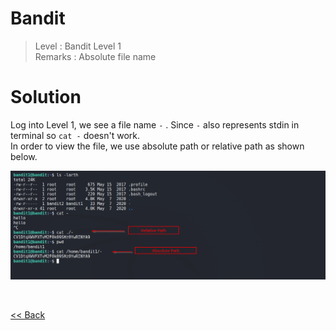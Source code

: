 # Bandit
> Level : Bandit Level 1 <br/>
> Remarks : Absolute file name<br/>

# Solution
Log into Level 1, we see a file name `-` . Since `-` also represents stdin in terminal so `cat -` doesn't work.<br/>
In order to view the file, we use absolute path or relative path as shown below.


![Level 1 Image](./images/Level1.png)

<br/>

[<< Back](https://grey-fish.github.io/Bandit/index.html)
